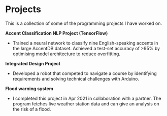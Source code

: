 # Projects
This is a collection of some of the programming projects I have worked on.

<b>Accent Classification NLP Project (TensorFlow)</b>

- Trained a neural network to classify nine English-speaking accents in the large AccentDB dataset. Achieved a test-set accuracy of >95% by optimising model architecture to reduce overfitting.

<b>Integrated Design Project</b>

- Developed a robot that competed to navigate a course by identifying requirements and solving technical challenges with Arduino. 

<b>Flood warning system</b>

- I completed this project in Apr 2021 in collaboration with a partner. The program fetches live weather station data and can give an analysis on the risk of a flood.

